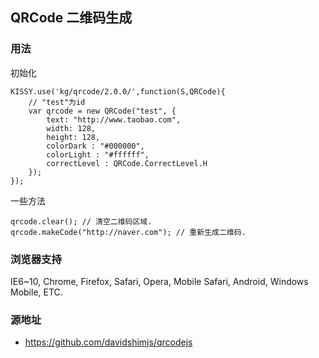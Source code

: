 ## QRCode 二维码生成

### 用法

初始化

	KISSY.use('kg/qrcode/2.0.0/',function(S,QRCode){
		// "test"为id
		var qrcode = new QRCode("test", {
			text: "http://www.taobao.com",
			width: 128,
			height: 128,
			colorDark : "#000000",
			colorLight : "#ffffff",
			correctLevel : QRCode.CorrectLevel.H
		});
	});

一些方法

	qrcode.clear(); // 清空二维码区域.
	qrcode.makeCode("http://naver.com"); // 重新生成二维码.

### 浏览器支持

IE6~10, Chrome, Firefox, Safari, Opera, Mobile Safari, Android, Windows Mobile, ETC.

### 源地址

- https://github.com/davidshimjs/qrcodejs
